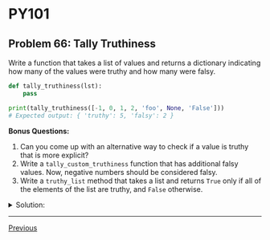 # PY101
## Problem 66: Tally Truthiness

Write a function that takes a list of values and returns a dictionary indicating how many of the values were truthy and how many were falsy.

```python
def tally_truthiness(lst):
    pass

print(tally_truthiness([-1, 0, 1, 2, 'foo', None, 'False']))
# Expected output: { 'truthy': 5, 'falsy': 2 }
```

**Bonus Questions:**
1. Can you come up with an alternative way to check if a value is truthy that is more explicit?
2. Write a `tally_custom_truthiness` function that has additional falsy values. Now, negative numbers should be considered falsy.
3. Write a `truthy_list` method that takes a list and returns `True` only if all of the elements of the list are truthy, and `False` otherwise.

<details>
<summary>Solution:</summary>

```python
def tally_truthiness(lst):
    result = {'truthy': 0, 'falsy': 0}
    
    for value in lst:
        if value:  # Check if the value is truthy
            result['truthy'] += 1
        else:  # The value is falsy
            result['falsy'] += 1
    
    return result
```

**Bonus Answers:**

**Bonus 1**: Use `bool(value)` to explicitly convert to a boolean:

```python
def tally_truthiness(lst):
    result = {'truthy': 0, 'falsy': 0}
    
    for value in lst:
        if bool(value):
            result['truthy'] += 1
        else:
            result['falsy'] += 1
    
    return result
```

**Bonus 2**:

```python
def tally_custom_truthiness(lst):
    result = {'truthy': 0, 'falsy': 0}
    
    for value in lst:
        # Check if value is a negative number
        if isinstance(value, (int, float)) and value < 0:
            result['falsy'] += 1
        elif value:
            result['truthy'] += 1
        else:
            result['falsy'] += 1
    
    return result
```

**Bonus 3**:

```python
def truthy_list(lst):
    for value in lst:
        if not value:  # If any value is falsy
            return False
    return True

# Example usage
print(truthy_list([-1, 1, 2, 'foo']))  # True, all values are truthy
print(truthy_list([0, 1, 2, 'foo']))   # False, 0 is falsy
```

</details>

---

[Previous](65.md)

